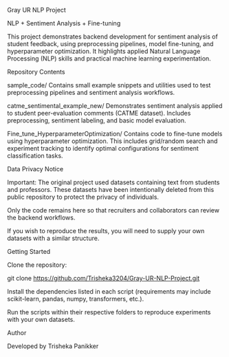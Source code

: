 Gray UR NLP Project

 NLP + Sentiment Analysis + Fine-tuning
 
This project demonstrates backend development for sentiment analysis of student feedback, using preprocessing pipelines, model fine-tuning, and hyperparameter optimization. It highlights applied Natural Language Processing (NLP) skills and practical machine learning experimentation.

Repository Contents

sample_code/
Contains small example snippets and utilities used to test preprocessing pipelines and sentiment analysis workflows.

catme_sentimental_example_new/
Demonstrates sentiment analysis applied to student peer-evaluation comments (CATME dataset). Includes preprocessing, sentiment labeling, and basic model evaluation.

Fine_tune_HyperparameterOptimization/
Contains code to fine-tune models using hyperparameter optimization. This includes grid/random search and experiment tracking to identify optimal configurations for sentiment classification tasks.

Data Privacy Notice

 Important:
The original project used datasets containing text from students and professors. These datasets have been intentionally deleted from this public repository to protect the privacy of individuals.

Only the code remains here so that recruiters and collaborators can review the backend workflows.

If you wish to reproduce the results, you will need to supply your own datasets with a similar structure.

Getting Started

Clone the repository:

git clone https://github.com/Trisheka3204/Gray-UR-NLP-Project.git


Install the dependencies listed in each script (requirements may include scikit-learn, pandas, numpy, transformers, etc.).

Run the scripts within their respective folders to reproduce experiments with your own datasets.

Author

Developed by Trisheka Panikker
